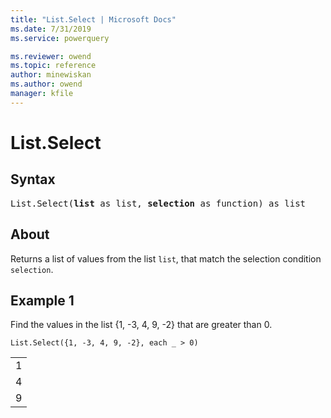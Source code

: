 ```yaml
---
title: "List.Select | Microsoft Docs"
ms.date: 7/31/2019
ms.service: powerquery

ms.reviewer: owend
ms.topic: reference
author: minewiskan
ms.author: owend
manager: kfile
---
```

# List.Select

## Syntax

<pre>
List.Select(<b>list</b> as list, <b>selection</b> as function) as list
</pre>
  
## About  
Returns a list of values from the list `list`, that match the selection condition `selection`.

## Example 1
Find the values in the list {1, -3, 4, 9, -2} that are greater than 0.

```powerquery-m
List.Select({1, -3, 4, 9, -2}, each _ > 0)
```

<table> <tr><td>1</td></tr> <tr><td>4</td></tr> <tr><td>9</td></tr> </table>
